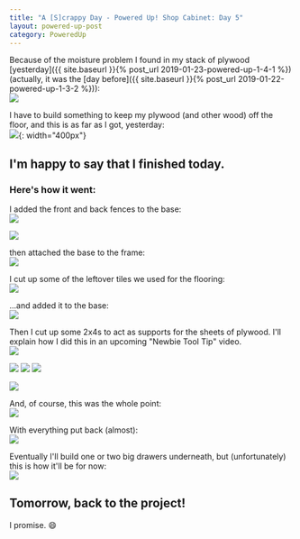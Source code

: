 ```yaml
---
title: "A [S]crappy Day - Powered Up! Shop Cabinet: Day 5"
layout: powered-up-post
category: PoweredUp
---
```

Because of the moisture problem I found in my stack of plywood [yesterday]({{ site.baseurl }}{% post_url 2019-01-23-powered-up-1-4-1 %}) (actually, it was the [day before]({{ site.baseurl }}{% post_url 2019-01-22-powered-up-1-3-2 %})):<br/>
![](/assets/images-posts/powered-up-1/powered-up-1-05-1-01.jpg)

I have to build something to keep my plywood (and other wood) off the floor, and this is as far as I got, yesterday:<br/>
![](/assets/images-posts/powered-up-1/powered-up-1-04-1-04.jpg){: width="400px"}

## I'm happy to say that I finished today.

### Here's how it went:

I added the front and back fences to the base:<br/>
![](/assets/images-posts/powered-up-1/powered-up-1-05-1-02.jpg)

![](/assets/images-posts/powered-up-1/powered-up-1-05-1-03.jpg)

then attached the base to the frame:<br/>
![](/assets/images-posts/powered-up-1/powered-up-1-05-1-04.jpg)

I cut up some of the leftover tiles we used for the flooring:<br/>
![](/assets/images-posts/powered-up-1/powered-up-1-05-1-05.jpg)

...and added it to the base:<br/>
![](/assets/images-posts/powered-up-1/powered-up-1-05-1-06.jpg)

Then I cut up some 2x4s to act as supports for the sheets of plywood. I'll explain how I did this in an upcoming "Newbie Tool Tip" video.<br/>
![](/assets/images-posts/powered-up-1/powered-up-1-05-1-07.jpg)

![](/assets/images-posts/powered-up-1/powered-up-1-05-1-08.jpg) ![](/assets/images-posts/powered-up-1/powered-up-1-05-1-09.jpg) ![](/assets/images-posts/powered-up-1/powered-up-1-05-1-10.jpg)

![](/assets/images-posts/powered-up-1/powered-up-1-05-1-11.jpg)

And, of course, this was the whole point:<br/>
![](/assets/images-posts/powered-up-1/powered-up-1-05-1-12.jpg)

With everything put back (almost):<br/>
![](/assets/images-posts/powered-up-1/powered-up-1-05-1-13.jpg)

Eventually I'll build one or two big drawers underneath, but (unfortunately) this is how it'll be for now:<br/>
![](/assets/images-posts/powered-up-1/powered-up-1-05-1-14.jpg)

## Tomorrow, back to the project!

I promise. 😄

